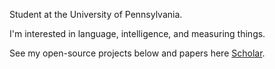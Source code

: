 Student at the University of Pennsylvania. 

I'm interested in language, intelligence, and measuring things.

See my open-source projects below and papers here [Scholar](https://scholar.google.com/citations?user=a9HZkjMAAAAJ&hl=en).
